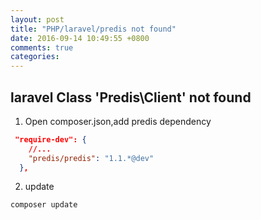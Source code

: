 ```yaml
---
layout: post
title: "PHP/laravel/predis not found"
date: 2016-09-14 10:49:55 +0800
comments: true
categories: 
---
```



## laravel Class 'Predis\Client' not found

1. Open composer.json,add predis dependency
```json
 "require-dev": {
	//...
    "predis/predis": "1.1.*@dev"
  },
```

2. update

```shell
composer update
```